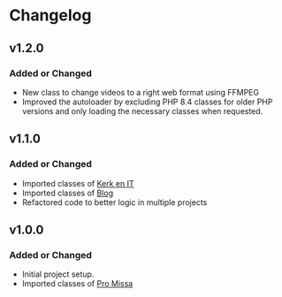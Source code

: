 # Changelog

## v1.2.0

### Added or Changed
- New class to change videos to a right web format using FFMPEG
- Improved the autoloader by excluding PHP 8.4 classes for older PHP versions and only loading the necessary classes when requested.

## v1.1.0

### Added or Changed
- Imported classes of [Kerk en IT](https://www.kerkenit.nl)
- Imported classes of [Blog](https://www.marcovantklooster.nl)
- Refactored code to better logic in multiple projects
  
## v1.0.0

### Added or Changed
- Initial project setup.
- Imported classes of [Pro Missa](https://www.promissa.nl)
